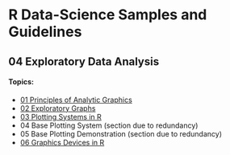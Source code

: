 # R Data-Science Samples and Guidelines
## 04 Exploratory Data Analysis
#### Topics:

- [01 Principles of Analytic Graphics](01-principles-of-analytic-graphics)
- [02 Exploratory Graphs](02-exploratory-graphs)
- [03 Plotting Systems in R](03-plotting-systems-in-r)
- 04 Base Plotting System (section due to redundancy)
- 05 Base Plotting Demonstration (section due to redundancy)
- [06 Graphics Devices in R](06-graphics-devices)
